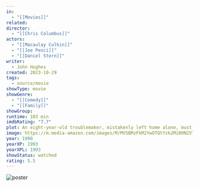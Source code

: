 ```yaml
---
in:
  - "[[Movies]]"
related: 
director:
  - "[[Chris Columbus]]"
actors:
  - "[[Macaulay Culkin]]"
  - "[[Joe Pesci]]"
  - "[[Daniel Stern]]"
writer:
  - John Hughes
created: 2023-10-29
tags:
  - source/movie
showType: movie
showGenre:
  - "[[Comedy]]"
  - "[[Family]]"
showGroup: 
runtime: 103 min
imdbRating: "7.7"
plot: An eight-year-old troublemaker, mistakenly left home alone, must defend his home against a pair of burglars on Christmas eve.
image: https://m.media-amazon.com/images/M/MV5BMzFkM2YwOTQtYzk2Mi00N2VlLWE3NTItN2YwNDg1YmY0ZDNmXkEyXkFqcGdeQXVyMTMxODk2OTU@._V1_SX300.jpg
year: 1990
yearXP: 1993
yearXPL: 1993
showStatus: watched
rating: 5.5
---
```

![poster](https://m.media-amazon.com/images/M/MV5BMzFkM2YwOTQtYzk2Mi00N2VlLWE3NTItN2YwNDg1YmY0ZDNmXkEyXkFqcGdeQXVyMTMxODk2OTU@._V1_SX300.jpg)

